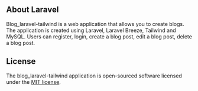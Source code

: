 ## About Laravel

Blog_laravel-tailwind is a web application that allows you to create blogs. The application is created using Laravel, Laravel Breeze, Tailwind and MySQL. Users can register, login, create a blog post, edit a blog post, delete a blog post.

## License

The blog_laravel-tailwind application is open-sourced software licensed under the [MIT license](https://opensource.org/licenses/MIT).
